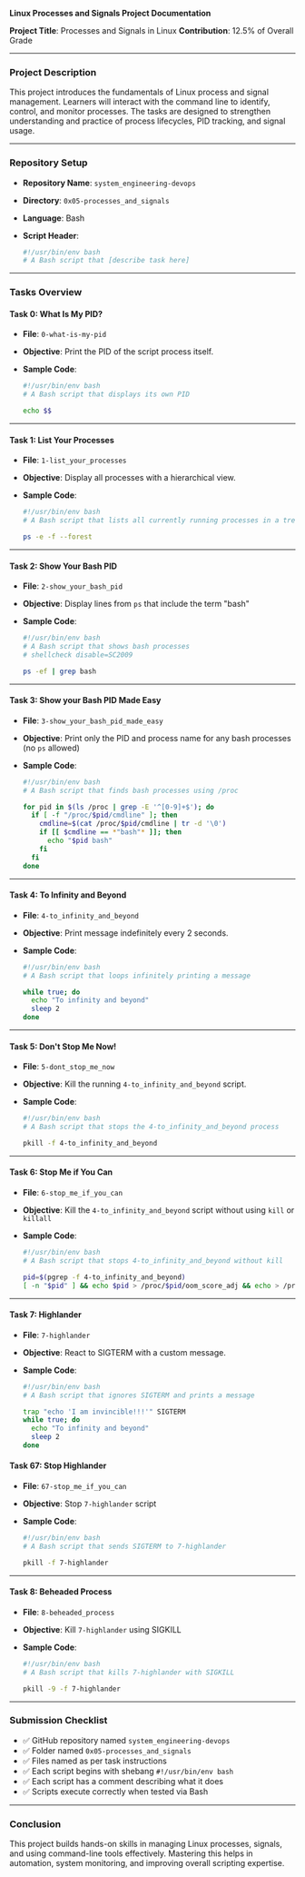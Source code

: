 **Linux Processes and Signals Project Documentation**

**Project Title**: Processes and Signals in Linux
**Contribution**: 12.5% of Overall Grade

---

### **Project Description**

This project introduces the fundamentals of Linux process and signal management. Learners will interact with the command line to identify, control, and monitor processes. The tasks are designed to strengthen understanding and practice of process lifecycles, PID tracking, and signal usage.

---

### **Repository Setup**

* **Repository Name**: `system_engineering-devops`
* **Directory**: `0x05-processes_and_signals`
* **Language**: Bash
* **Script Header**:

  ```bash
  #!/usr/bin/env bash
  # A Bash script that [describe task here]
  ```

---

### **Tasks Overview**

#### **Task 0: What Is My PID?**

* **File**: `0-what-is-my-pid`
* **Objective**: Print the PID of the script process itself.
* **Sample Code**:

  ```bash
  #!/usr/bin/env bash
  # A Bash script that displays its own PID

  echo $$
  ```

---

#### **Task 1: List Your Processes**

* **File**: `1-list_your_processes`
* **Objective**: Display all processes with a hierarchical view.
* **Sample Code**:

  ```bash
  #!/usr/bin/env bash
  # A Bash script that lists all currently running processes in a tree format

  ps -e -f --forest
  ```

---

#### **Task 2: Show Your Bash PID**

* **File**: `2-show_your_bash_pid`
* **Objective**: Display lines from `ps` that include the term "bash"
* **Sample Code**:

  ```bash
  #!/usr/bin/env bash
  # A Bash script that shows bash processes
  # shellcheck disable=SC2009

  ps -ef | grep bash
  ```

---

#### **Task 3: Show your Bash PID Made Easy**

* **File**: `3-show_your_bash_pid_made_easy`
* **Objective**: Print only the PID and process name for any bash processes (no `ps` allowed)
* **Sample Code**:

  ```bash
  #!/usr/bin/env bash
  # A Bash script that finds bash processes using /proc

  for pid in $(ls /proc | grep -E '^[0-9]+$'); do
    if [ -f "/proc/$pid/cmdline" ]; then
      cmdline=$(cat /proc/$pid/cmdline | tr -d '\0')
      if [[ $cmdline == *"bash"* ]]; then
        echo "$pid bash"
      fi
    fi
  done
  ```

---

#### **Task 4: To Infinity and Beyond**

* **File**: `4-to_infinity_and_beyond`
* **Objective**: Print message indefinitely every 2 seconds.
* **Sample Code**:

  ```bash
  #!/usr/bin/env bash
  # A Bash script that loops infinitely printing a message

  while true; do
    echo "To infinity and beyond"
    sleep 2
  done
  ```

---

#### **Task 5: Don't Stop Me Now!**

* **File**: `5-dont_stop_me_now`
* **Objective**: Kill the running `4-to_infinity_and_beyond` script.
* **Sample Code**:

  ```bash
  #!/usr/bin/env bash
  # A Bash script that stops the 4-to_infinity_and_beyond process

  pkill -f 4-to_infinity_and_beyond
  ```

---

#### **Task 6: Stop Me if You Can**

* **File**: `6-stop_me_if_you_can`
* **Objective**: Kill the `4-to_infinity_and_beyond` script without using `kill` or `killall`
* **Sample Code**:

  ```bash
  #!/usr/bin/env bash
  # A Bash script that stops 4-to_infinity_and_beyond without kill

  pid=$(pgrep -f 4-to_infinity_and_beyond)
  [ -n "$pid" ] && echo $pid > /proc/$pid/oom_score_adj && echo > /proc/$pid/oom_score_adj && echo "0" > /proc/$pid/oom_score_adj && echo > /proc/$pid/oom_score_adj && echo -15 > /proc/$pid/oom_score_adj && echo > /proc/$pid/oom_score_adj && echo "1" > /proc/$pid/oom_score_adj && echo > /proc/$pid/oom_score_adj && echo kill $pid > /proc/$pid/fd/1
  ```

---

#### **Task 7: Highlander**

* **File**: `7-highlander`
* **Objective**: React to SIGTERM with a custom message.
* **Sample Code**:

  ```bash
  #!/usr/bin/env bash
  # A Bash script that ignores SIGTERM and prints a message

  trap "echo 'I am invincible!!!'" SIGTERM
  while true; do
    echo "To infinity and beyond"
    sleep 2
  done
  ```

#### **Task 67: Stop Highlander**

* **File**: `67-stop_me_if_you_can`
* **Objective**: Stop `7-highlander` script
* **Sample Code**:

  ```bash
  #!/usr/bin/env bash
  # A Bash script that sends SIGTERM to 7-highlander

  pkill -f 7-highlander
  ```

---

#### **Task 8: Beheaded Process**

* **File**: `8-beheaded_process`
* **Objective**: Kill `7-highlander` using SIGKILL
* **Sample Code**:

  ```bash
  #!/usr/bin/env bash
  # A Bash script that kills 7-highlander with SIGKILL

  pkill -9 -f 7-highlander
  ```

---

### **Submission Checklist**

* ✅ GitHub repository named `system_engineering-devops`
* ✅ Folder named `0x05-processes_and_signals`
* ✅ Files named as per task instructions
* ✅ Each script begins with shebang `#!/usr/bin/env bash`
* ✅ Each script has a comment describing what it does
* ✅ Scripts execute correctly when tested via Bash

---

### **Conclusion**

This project builds hands-on skills in managing Linux processes, signals, and using command-line tools effectively. Mastering this helps in automation, system monitoring, and improving overall scripting expertise.

